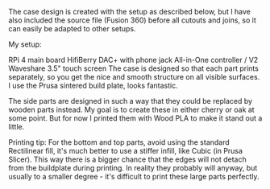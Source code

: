The case design is created with the setup as described below, but I have also included the source file (Fusion 360) before all cutouts and joins, so it can easily be adapted to other setups.

My setup:

RPi 4 main board
HifiBerry DAC+ with phone jack
All-in-One controller / V2
Waveshare 3.5" touch screen
The case is designed so that each part prints separately, so you get the nice and smooth structure on all visible surfaces. I use the Prusa sintered build plate, looks fantastic.

The side parts are designed in such a way that they could be replaced by wooden parts instead. My goal is to create these in either cherry or oak at some point. But for now I printed them with Wood PLA to make it stand out a little.

Printing tip: For the bottom and top parts, avoid using the standard Rectilinear fill, it's much better to use a stiffer infill, like Cubic (in Prusa Slicer). This way there is a bigger chance that the edges will not detach from the buildplate during printing. In reality they probably will anyway, but usually to a smaller degree - it's difficult to print these large parts perfectly.
